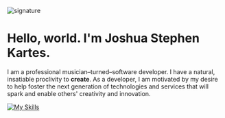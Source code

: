 ![signature](https://github.com/jskartes/jskartes/assets/27040308/75a8e117-9142-4b89-af93-ec46eadcfa30)
# Hello, world. I'm Joshua Stephen Kartes.
I am a professional musician–turned–software developer. I have a natural, insatiable proclivity to **create**. As a developer, I am motivated by my desire to help foster the next generation of technologies and services that will spark and enable others' creativity and innovation.

[![My Skills](https://skillicons.dev/icons?i=html,css,sass,js,py,swift,nodejs,express,react,django,mongodb,postgres,git)](https://skillicons.dev)
